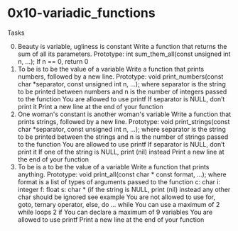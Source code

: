 # 0x10-variadic_functions

Tasks

0. Beauty is variable, ugliness is constant
Write a function that returns the sum of all its parameters.
Prototype: int sum_them_all(const unsigned int n, ...);
If n == 0, return 0
1. To be is to be the value of a variable
Write a function that prints numbers, followed by a new line.
Prototype: void print_numbers(const char *separator, const unsigned int
n, ...);
where separator is the string to be printed between numbers and n is the
number of integers passed to the function
You are allowed to use printf
If separator is NULL, don’t print it
Print a new line at the end of your function
2. One woman's constant is another woman's variable
Write a function that prints strings, followed by a new line.
Prototype: void print_strings(const char *separator, const unsigned int
n, ...);
where separator is the string to be printed between the strings and n is
the number of strings passed to the function
You are allowed to use printf
If separator is NULL, don’t print it
If one of the string is NULL, print (nil) instead
Print a new line at the end of your function
3. To be is a to be the value of a variable
Write a function that prints anything.
Prototype: void print_all(const char * const format, ...);
where format is a list of types of arguments passed to the function
c: char
i: integer
f: float
s: char * (if the string is NULL, print (nil) instead
any other char should be ignored
see example
You are not allowed to use for, goto, ternary operator, else, do ... while
You can use a maximum of
2 while loops
2 if
You can declare a maximum of 9 variables
You are allowed to use printf
Print a new line at the end of your function
